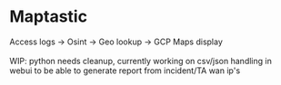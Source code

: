 # Maptastic
Access logs -> Osint -> Geo lookup -> GCP Maps display
<BR><BR>
WIP: python needs cleanup, currently working on csv/json handling in webui to be able to generate report from incident/TA wan ip's
